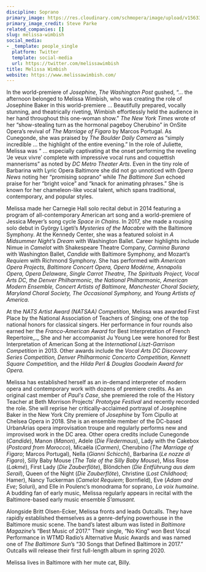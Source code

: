 ```yaml
---
discipline: Soprano
primary_image: https://res.cloudinary.com/schmopera/image/upload/v1563397511/media/2019/07/MelissaWimbish-pc-SteveParke.jpg
primary_image_credit: Steve Parke
related_companies: []
slug: melissa-wimbish
social_media:
- _template: people_single
  platform: Twitter
  template: social-media
  url: https://twitter.com/melissawimbish
title: Melissa Wimbish
website: https://www.melissawimbish.com/
---
```

In the world-premiere of _Josephine_, _The Washington Post_ gushed, “... the afternoon belonged to Melissa Wimbish, who was creating the role of Josephine Baker in this world-premiere … Beautifully prepared, vocally stunning, and theatrically riveting, Wimbish effortlessly held the audience in her hand throughout this one-woman show.” _The New York Times_ wrote of her “show-stealing turn as the hormonal pageboy Cherubino” in OnSite Opera’s revival of _The Marriage of Figaro_ by Marcos Portugal. As Cunegonde, she was praised by _The Boulder Daily Camera_ as “simply incredible … the highlight of the entire evening.” In the role of Juliette, Melissa was “ … especially captivating at the onset performing the reveling ‘Je veux vivre’ complete with impressive vocal runs and coquettish mannerisms” as noted by _DC Metro Theater Arts_. Even in the tiny role of Barbarina with Lyric Opera Baltimore she did not go unnoticed with _Opera News_ noting her “promising soprano” while _The Baltimore Sun_ echoed praise for her “bright voice” and “knack for animating phrases.” She is known for her chameleon-like vocal talent, which spans traditional, contemporary, and popular styles.

Melissa made her Carnegie Hall solo recital debut in 2014 featuring a program of all-contemporary American art song and a world-premiere of Jessica Meyer’s song cycle _Space in Chains_. In 2017, she made a rousing solo debut in György Ligeti’s _Mysteries of the Macabre_ with the Baltimore Symphony. At the Kennedy Center, she was a featured soloist in _A Midsummer Night’s Dream_ with Washington Ballet. Career highlights include Nimue in _Camelot_ with Shakespeare Theatre Company, _Carmina Burana_ with Washington Ballet, _Candide_ with Baltimore Symphony, and Mozart’s _Requiem_ with Richmond Symphony. She has performed with _American Opera Projects, Baltimore Concert Opera, Opera Modérne, Annapolis Opera, Opera Delaware, Single Carrot Theatre, The Spirituals Project, Vocal Arts DC, the Denver Philharmonic_, _the National Philharmonic,_ _American Modern Ensemble, Concert Artists of Baltimore, Manchester Choral Society, Maryland Choral Society, The Occasional Symphony,_ and _Young Artists of America._

At the _NATS Artist Award (NATSAA) Competition_, Melissa was awarded First Place by the National Association of Teachers of Singing; one of the top national honors for classical singers. Her performance in four rounds also earned her the _Franco-American Award_ for Best Interpretation of French Repertoire_._ She and her accompanist Ju Young Lee were honored for Best Interpretation of American Song at the _International Liszt-Garrison Competition_ in 2013. Other awards include the _Vocal Arts DC Discovery Series Competition, Denver Philharmonic Concerto Competition, Kennett Square Competition,_ and the _Hilda Perl & Douglas Goodwin Award for Opera._

Melissa has established herself as an in-demand interpreter of modern opera and contemporary work with dozens of premiere credits. As an original cast member of _Paul's Case_, she premiered the role of the History Teacher at Beth Morrison Projects’ _Prototype Festival_ and recently recorded the role. She will reprise her critically-acclaimed portrayal of Josephine Baker in the New York City premiere of _Josephine_ by Tom Cipullo at Chelsea Opera in 2018. She is an ensemble member of the DC-based UrbanArias opera improvisation troupe and regularly performs new and improvised work in the DC area. Other opera credits include Cunegonde (_Candide_), Manon (_Manon_), Adele (_Die Fledermaus_), Lady with the Cakebox (_Postcard from Morocco_), Micaëla (_Carmen)_, Cherubino (_The Marriage of Figaro_; Marcos Portugal), Nella (_Gianni Schicchi_), Barbarina (_Le nozze di Figaro_), Silly Baby Mouse (_The Tale of the Silly Baby Mouse_), Miss Rose (_Lakmé_), First Lady (_Die Zauberflöte_), Blöndchen (_Die Entführung aus dem Serail_), Queen of the Night (_Die Zauberflöte_), Christine (_Lost Childhood_; Hamer), Nancy Tuckerman (_Camelot Requiem_; Bornfield), Eve (_Adam and Eve_; Soluri), and Elle in Poulenc’s monodrama for soprano, _La voix humaine_. A budding fan of early music, Melissa regularly appears in recital with the Baltimore-based early music ensemble _S’amusant._

Alongside Britt Olsen-Ecker, Melissa fronts and leads Outcalls. They have rapidly established themselves as a genre-defying powerhouse in the Baltimore music scene. The band’s latest album was listed in _Baltimore Magazine_’s “Best Music of 2017.” Their single, “No King” won Best Vocal Performance in WTMD Radio’s Alternative Music Awards and was named one of _The Baltimore Sun_’s “30 Songs that Defined Baltimore in 2017.” Outcalls will release their first full-length album in spring 2020.

Melissa lives in Baltimore with her mute cat, Billy.